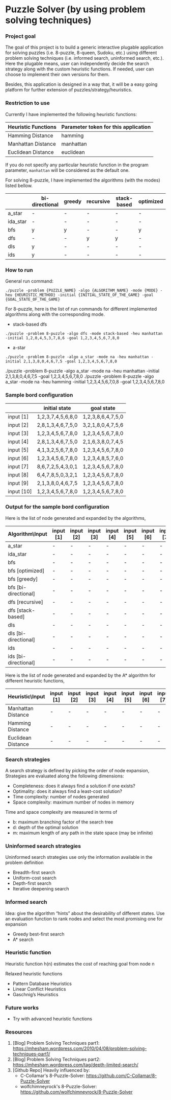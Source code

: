 # Puzzle Solver (by using problem solving techniques)

### Project goal

The goal of this project is to build a generic interactive plugable application for solving puzzles (i.e. 8-puzzle, 8-queen, Sudoku, etc.) using different problem solving techniques (i.e. informed search, uninformed search, etc.).
Here the plugable means, user can independently decide the search strategy along with the custom heuristic functions. If needed, user can choose to implement their own versions for them.

Besides, this application is designed in a way that, it will be a easy going platform for further extension of puzzles/strategy/heuristics.

### Restriction to use

Currently I have implemented the following heuristic functions:

| Heuristic Functions | Parameter token for this application |
| --- | --- |
| Hamming Distance | hamming |
| Manhattan Distance | manhattan |
| Euclidean Distance | euclidean |

If you do not specify any particular heuristic function in the program parameter, `manhattan` will be considered as the default one. 

For solving 8-puzzle, I have implemented the algorithms (with the modes) listed bellow.

|  | bi-directional | greedy | recursive | stack-based | optimized |
| --- | --- | --- | --- | --- | --- |
| a_star | - | - | - | - | - |
| ida_star | - | - | - | - | - |
| bfs | y | y | - | - | y |
| dfs | - | - | y | y | - |
| dls | y | - | - | - | - |
| ids | y | - | - | - | - |

### How to run
General run command:

```
./puzzle -problem {PUZZLE_NAME} -algo {ALGORITHM_NAME} -mode {MODE} -heu {HEURISTIC_METHOD} -initial {INITIAL_STATE_OF_THE_GAME} -goal {GOAL_STATE_OF_THE_GAME}
```
For 8-puzzle, here is the list of run commands for different implemented algorithms along with the corresponding mode.

* stack-based dfs
```
./puzzle -problem 8-puzzle -algo dfs -mode stack-based -heu manhattan -initial 1,2,0,4,5,3,7,8,6 -goal 1,2,3,4,5,6,7,8,0
```

* a-star
```
./puzzle -problem 8-puzzle -algo a_star -mode na -heu manhattan -initial 2,1,3,8,0,4,6,7,5 -goal 1,2,3,4,5,6,7,8,0
```

./puzzle -problem 8-puzzle -algo a_star -mode na -heu manhattan -initial 2,1,3,8,0,4,6,7,5 -goal 1,2,3,4,5,6,7,8,0
./puzzle -problem 8-puzzle -algo a_star -mode na -heu hamming -initial 1,2,3,4,5,6,7,0,8 -goal 1,2,3,4,5,6,7,8,0

### Sample bord configuration
|  | initial state | goal state |
| --- | --- | --- |
| input [1] | 1,2,3,7,4,5,6,8,0 | 1,2,3,8,6,4,7,5,0 |
| input [2] | 2,8,1,3,4,6,7,5,0 | 3,2,1,8,0,4,7,5,6 |
| input [3] | 1,2,3,4,5,6,7,8,0 | 1,2,3,4,5,6,7,8,0 |
| input [4] | 2,8,1,3,4,6,7,5,0 | 2,1,6,3,8,0,7,4,5 |
| input [5] | 4,1,3,2,5,6,7,8,0 | 1,2,3,4,5,6,7,8,0 |
| input [6] | 1,2,3,4,5,6,7,8,0 | 1,2,3,4,8,5,7,6,0 |
| input [7] | 8,6,7,2,5,4,3,0,1 | 1,2,3,4,5,6,7,8,0 |
| input [8] | 6,4,7,8,5,0,3,2,1 | 1,2,3,4,5,6,7,8,0 |
| input [9] | 2,1,3,8,0,4,6,7,5 | 1,2,3,4,5,6,7,8,0 |
| input [10] | 1,2,3,4,5,6,7,8,0 | 1,2,3,4,5,6,7,8,0 |

### Output for the sample bord configuration

Here is the list of node generated and expanded by the algorithms,

| Algorithm\Input | input [1] | input [2] | input [3] | input [4] | input [5] | input [6] | input [7] | input [8] | input [9] | input [10] |
| --- | --- | --- | --- | --- | --- | --- | --- | --- | --- | --- |
| a_star | - | - | - | - | - | - | - | - | - | - |
| ida_star | - | - | - | - | - | - | - | - | - | - |
| bfs | - | - | - | - | - | - | - | - | - | - |
| bfs [optimized] | - | - | - | - | - | - | - | - | - | - |
| bfs [greedy] | - | - | - | - | - | - | - | - | - | - |
| bfs [bi-directional] | - | - | - | - | - | - | - | - | - | - |
| dfs [recursive] | - | - | - | - | - | - | - | - | - | - |
| dfs [stack-based] | - | - | - | - | - | - | - | - | - | - |
| dls | - | - | - | - | - | - | - | - | - | - |
| dls [bi-directional] | - | - | - | - | - | - | - | - | - | - |
| ids | - | - | - | - | - | - | - | - | - | - |
| ids [bi-directional] | - | - | - | - | - | - | - | - | - | - |

Here is the list of node generated and expanded by the A* algorithm for different heuristic functions,

| Heuristic\Input | input [1] | input [2] | input [3] | input [4] | input [5] | input [6] | input [7] | input [8] | input [9] | input [10] |
| --- | --- | --- | --- | --- | --- | --- | --- | --- | --- | --- |
| Manhattan Distance | - | - | - | - | - | - | - | - | - | - |
| Hamming Distance | - | - | - | - | - | - | - | - | - | - |
| Euclidean Distance | - | - | - | - | - | - | - | - | - | - |

### Search strategies
A search strategy is defined by picking the order of node expansion, Strategies are evaluated along the following dimensions:
* Completeness: does it always find a solution if one exists?
* Optimality: does it always find a least-cost solution?
* Time complexity: number of nodes generated
* Space complexity: maximum number of nodes in memory

Time and space complexity are measured in terms of
* b: maximum branching factor of the search tree
* d: depth of the optimal solution
* m: maximum length of any path in the state space (may be infinite)

### Uninformed search strategies
Uninformed search strategies use only the information available in the problem definition
* Breadth-first search
* Uniform-cost search
* Depth-first search
* Iterative deepening search

### Informed search
Idea: give the algorithm “hints” about the desirability of different states. Use an evaluation function to rank nodes and select the most promising one for expansion
* Greedy best-first search
* A* search

### Heuristic function
Heuristic function h(n) estimates the cost of reaching goal from node n

Relaxed heuristic functions
* Pattern Database Heuristics 
* Linear Conflict Heuristics
* Gaschnig’s Heuristics

### Future works
* Try with advanced heuristic functions

### Resources
1. [Blog] Problem Solving Techniques part1: https://mhesham.wordpress.com/2010/04/08/problem-solving-techniques-part1/
2. [Blog] Problem Solving Techniques part2: https://mhesham.wordpress.com/tag/depth-limited-search/
3. [Github Repo] Heavily influenced by:
    * C-Collamar's 8-Puzzle-Solver: https://github.com/C-Collamar/8-Puzzle-Solver
    * wolfchimneyrock's 8-Puzzle-Solver: https://github.com/wolfchimneyrock/8-Puzzle-Solver

